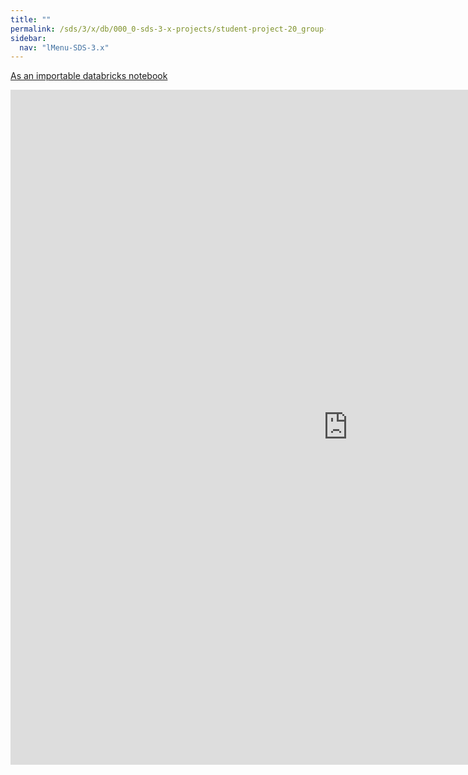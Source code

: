 ```yaml
---
title: ""
permalink: /sds/3/x/db/000_0-sds-3-x-projects/student-project-20_group-Generalization/04_CNN_Intel_Image/
sidebar:
  nav: "lMenu-SDS-3.x"
---
```


[As an importable databricks notebook](https://lamastex.github.io/scalable-data-science/sds/3/x/db/000_0-sds-3-x-projects/student-project-20_group-Generalization/04_CNN_Intel_Image.html)

<iframe src="https://lamastex.github.io/scalable-data-science/sds/3/x/db/000_0-sds-3-x-projects/student-project-20_group-Generalization/04_CNN_Intel_Image.html" width="1080" height="1080" frameborder="0"></iframe>
